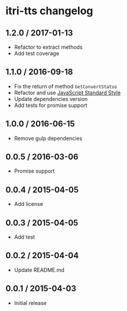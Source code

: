 # itri-tts changelog

## 1.2.0 / 2017-01-13

- Refactor to extract methods
- Add test coverage

## 1.1.0 / 2016-09-18

- Fix the return of method `GetConvertStatus`
- Refactor and use [JavaScript Standard Style](http://standardjs.com/)
- Update dependencies version
- Add tests for promise support

## 1.0.0 / 2016-06-15

- Remove gulp dependencies

## 0.0.5 / 2016-03-06

- Promise support

## 0.0.4 / 2015-04-05

- Add license

## 0.0.3 / 2015-04-05

- Add test

## 0.0.2 / 2015-04-04

- Update README.md

## 0.0.1 / 2015-04-03

- Initial release
